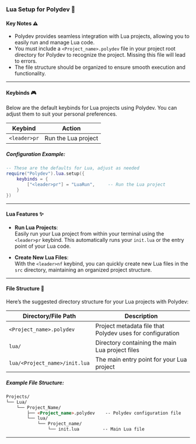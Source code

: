 ### Lua Setup for Polydev 🐢

#### Key Notes ⚠️

* Polydev provides seamless integration with Lua projects, allowing you to easily run and manage Lua code.
* You must include a `<Project_name>.polydev` file in your project root directory for Polydev to recognize the project. Missing this file will lead to errors.
* The file structure should be organized to ensure smooth execution and functionality.

---

#### Keybinds 🎮

Below are the default keybinds for Lua projects using Polydev. You can adjust them to suit your personal preferences.

| Keybind             | Action                                          |
|---------------------|-------------------------------------------------|
| `<leader>pr`        | Run the Lua project                             |

##### Configuration Example:

```lua
-- These are the defaults for Lua, adjust as needed
require("Polydev").lua.setup({
    keybinds = {
        ["<leader>pr"] = "LuaRun",     -- Run the Lua project
    }
})
```

---

#### Lua Features ✨

* **Run Lua Projects**:  
  Easily run your Lua project from within your terminal using the `<leader>pr` keybind. This automatically runs your `init.lua` or the entry point of your Lua code.

* **Create New Lua Files**:  
  With the `<leader>nf` keybind, you can quickly create new Lua files in the `src` directory, maintaining an organized project structure.

---

#### File Structure 📂

Here’s the suggested directory structure for your Lua projects with Polydev:

| Directory/File Path        | Description                                         |
|----------------------------|-----------------------------------------------------|
| `<Project_name>.polydev`    | Project metadata file that Polydev uses for configuration |
| `lua/`                      | Directory containing the main Lua project files     |
| `lua/<Project_name>/init.lua` | The main entry point for your Lua project          |

##### Example File Structure:

```md
Projects/
└── Lua/
    └── Project_Name/
        ├── <Project_name>.polydev    -- Polydev configuration file
        └── lua/
            └── Project_name/
                └── init.lua         -- Main Lua file
```

---

